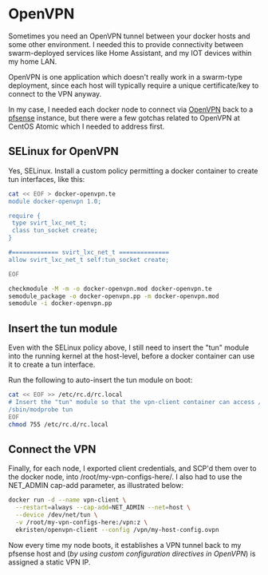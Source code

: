 # OpenVPN

Sometimes you need an OpenVPN tunnel between your docker hosts and some other environment. I needed this to provide connectivity between swarm-deployed services like Home Assistant, and my IOT devices within my home LAN.

OpenVPN is one application which doesn't really work in a swarm-type deployment, since each host will typically require a unique certificate/key to connect to the VPN anyway.

In my case, I needed each docker node to connect via [OpenVPN](http://www.openvpn.org) back to a [pfsense](http://www.pfsense.org) instance, but there were a few gotchas related to OpenVPN at CentOS Atomic which I needed to address first.

## SELinux for OpenVPN

Yes, SELinux. Install a custom policy permitting a docker container to create tun interfaces, like this:

````bash
cat << EOF > docker-openvpn.te
module docker-openvpn 1.0;

require {
 type svirt_lxc_net_t;
 class tun_socket create;
}

#============= svirt_lxc_net_t ==============
allow svirt_lxc_net_t self:tun_socket create;

EOF

checkmodule -M -m -o docker-openvpn.mod docker-openvpn.te
semodule_package -o docker-openvpn.pp -m docker-openvpn.mod
semodule -i docker-openvpn.pp
````

## Insert the tun module

Even with the SELinux policy above, I still need to insert the "tun" module into the running kernel at the host-level, before a docker container can use it to create a tun interface.

Run the following to auto-insert the tun module on boot:

````bash
cat << EOF >> /etc/rc.d/rc.local
# Insert the "tun" module so that the vpn-client container can access /dev/net/tun
/sbin/modprobe tun
EOF
chmod 755 /etc/rc.d/rc.local
````

## Connect the VPN

Finally, for each node, I exported client credentials, and SCP'd them over to the docker node, into /root/my-vpn-configs-here/. I also had to use the NET_ADMIN cap-add parameter, as illustrated below:

````bash
docker run -d --name vpn-client \
  --restart=always --cap-add=NET_ADMIN --net=host \
  --device /dev/net/tun \
  -v /root/my-vpn-configs-here:/vpn:z \
  ekristen/openvpn-client --config /vpn/my-host-config.ovpn
````

Now every time my node boots, it establishes a VPN tunnel back to my pfsense host and (_by using custom configuration directives in OpenVPN_) is assigned a static VPN IP.
